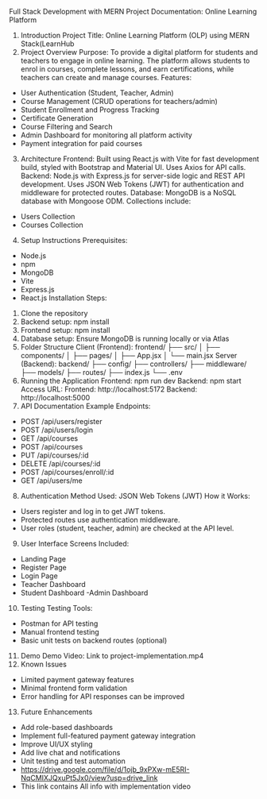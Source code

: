 Full Stack Development with MERN
Project Documentation: Online Learning Platform
1. Introduction
Project Title: Online Learning Platform (OLP) using MERN Stack(LearnHub
2. Project Overview
Purpose:
To provide a digital platform for students and teachers to engage in online learning. The
platform allows students to enrol in courses, complete lessons, and earn certifications,
while teachers can create and manage courses.
Features:
- User Authentication (Student, Teacher, Admin)
- Course Management (CRUD operations for teachers/admin)
- Student Enrollment and Progress Tracking
- Certificate Generation
- Course Filtering and Search
- Admin Dashboard for monitoring all platform activity
- Payment integration for paid courses
3. Architecture
Frontend:
Built using React.js with Vite for fast development build, styled with Bootstrap and Material
UI. Uses Axios for API calls.
Backend:
Node.js with Express.js for server-side logic and REST API development. Uses JSON Web
Tokens (JWT) for authentication and middleware for protected routes.
Database:
MongoDB is a NoSQL database with Mongoose ODM. Collections include:
- Users Collection
- Courses Collection
4. Setup Instructions
Prerequisites:
- Node.js
- npm
- MongoDB
- Vite
- Express.js
- React.js
Installation Steps:
1. Clone the repository
2. Backend setup: npm install
3. Frontend setup: npm install
4. Database setup: Ensure MongoDB is running locally or via Atlas
5. Folder Structure
Client (Frontend):
frontend/
├── src/
│ ├── components/
│ ├── pages/
│ ├── App.jsx
│ └── main.jsx
Server (Backend):
backend/
├── config/
├── controllers/
├── middleware/
├── models/
├── routes/
├── index.js
└── .env
6. Running the Application
Frontend:
npm run dev
Backend:
npm start
Access URL:
Frontend: http://localhost:5172
Backend: http://localhost:5000
7. API Documentation
Example Endpoints:
- POST /api/users/register
- POST /api/users/login
- GET /api/courses
- POST /api/courses
- PUT /api/courses/:id
- DELETE /api/courses/:id
- POST /api/courses/enroll/:id
- GET /api/users/me
8. Authentication
Method Used:
JSON Web Tokens (JWT)
How it Works:
- Users register and log in to get JWT tokens.
- Protected routes use authentication middleware.
- User roles (student, teacher, admin) are checked at the API level.
9. User Interface
Screens Included:
- Landing Page
- Register Page
- Login Page
- Teacher Dashboard
- Student Dashboard
-Admin Dashboard
10. Testing
Testing Tools:
- Postman for API testing
- Manual frontend testing
- Basic unit tests on backend routes (optional)
11. Demo
Demo Video: Link to project-implementation.mp4
12. Known Issues
- Limited payment gateway features
- Minimal frontend form validation
- Error handling for API responses can be improved
13. Future Enhancements
- Add role-based dashboards
- Implement full-featured payment gateway integration
- Improve UI/UX styling
- Add live chat and notifications
- Unit testing and test automation
- https://drive.google.com/file/d/1ojb_9xPXw-mE5RI-NqCMIXJQxuPt5Jx0/view?usp=drive_link
- This link contains All info with implementation video
  
